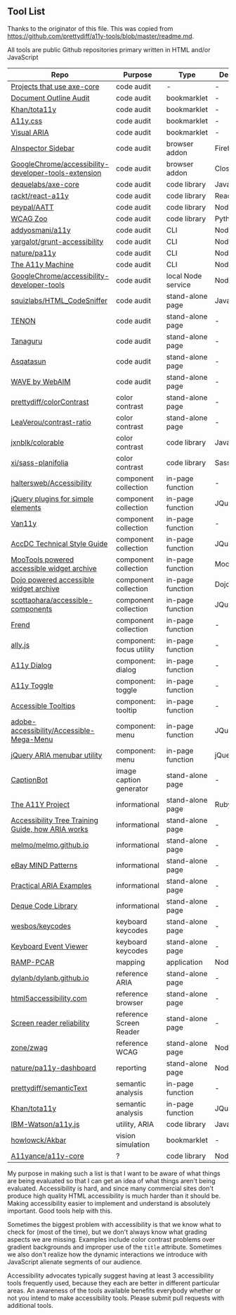 Tool List
---

Thanks to the originator of this file. This was copied from https://github.com/prettydiff/a11y-tools/blob/master/readme.md.

All tools are public Github repositories primary written in HTML and/or JavaScript

Repo                                                                                                                                 |Purpose                 |Type              |Dependencies
-------------------------------------------------------------------------------------------------------------------------------------|------------------------|------------------|------------
[Projects that use axe-core](https://github.com/dequelabs/axe-core/blob/master/doc/projects.md)                                      |code audit              |-                 |-
[Document Outline Audit](https://github.com/edenspiekermann/outline-audit)                                                           |code audit              |bookmarklet       |-
[Khan/tota11y](https://github.com/Khan/tota11y)                                                                                      |code audit              |bookmarklet       |-
[A11y.css](https://github.com/ffoodd/a11y.css)                                                                                       |code audit              |bookmarklet       |-
[Visual ARIA](https://github.com/accdc/csun-2016)                                                                                    |code audit              |bookmarklet       |-
[AInspector Sidebar](https://ainspector.github.io)                                                                                   |code audit              |browser addon     |Firefox
[GoogleChrome/accessibility-developer-tools-extension](https://github.com/GoogleChrome/accessibility-developer-tools-extension)      |code audit              |browser addon     |Closure Compiler
[dequelabs/axe-core](https://github.com/dequelabs/axe-core)                                                                          |code audit              |code library      |JavaScript
[rackt/react-a11y](https://github.com/reactjs/react-a11y)                                                                            |code audit              |code library      |React
[peypal/AATT](https://github.com/paypal/AATT)                                                                                        |code audit              |code library      |Node/PhantomJS
[WCAG Zoo](https://github.com/data61/wcag-zoo)                                                                                       |code audit              |code library      |Python
[addyosmani/a11y](https://github.com/addyosmani/a11y)                                                                                |code audit              |CLI               |Node/PhantomJS
[yargalot/grunt-accessibility](https://github.com/yargalot/grunt-accessibility)                                                      |code audit              |CLI               |Node/Grunt
[nature/pa11y](https://github.com/springernature/pa11y)                                                                              |code audit              |CLI               |Node/PhantonJS
[The A11y Machine](https://github.com/liip/TheA11yMachine)                                                                           |code audit              |CLI               |Node/PhantomJS
[GoogleChrome/accessibility-developer-tools](https://github.com/GoogleChrome/accessibility-developer-tools)                          |code audit              |local Node service|Node
[squizlabs/HTML_CodeSniffer](https://github.com/squizlabs/HTML_CodeSniffer)                                                          |code audit              |stand-alone page  |JavaScript
[TENON](http://tenon.io/)                                                                                                            |code audit              |stand-alone page  |-
[Tanaguru](https://github.com/Tanaguru/Tanaguru)                                                                                     |code audit              |stand-alone page  |-
[Asqatasun](https://github.com/Asqatasun/Asqatasun)                                                                                  |code audit              |stand-alone page  |-
[WAVE by WebAIM](http://wave.webaim.org/)                                                                                            |code audit              |stand-alone page  |-
[prettydiff/colorContrast](https://github.com/prettydiff/colorContrast)                                                              |color contrast          |stand-alone page  |-
[LeaVerou/contrast-ratio](https://github.com/LeaVerou/contrast-ratio)                                                                |color contrast          |stand-alone page  |-
[jxnblk/colorable](https://github.com/jxnblk/colorable)                                                                              |color contrast          |code library      |JavaScript
[xi/sass-planifolia](https://github.com/xi/sass-planifolia)                                                                          |color contrast          |code library      |Sass
[haltersweb/Accessibility](https://github.com/haltersweb/Accessibility)                                                              |component collection    |in-page function  |-
[jQuery plugins for simple elements](https://a11y.nicolas-hoffmann.net/)                                                             |component collection    |in-page function  |JQuery
[Van11y](https://van11y.net/)                                                                                                        |component collection    |in-page function  |-
[AccDC Technical Style Guide](https://github.com/accdc/tsg)                                                                          |component collection    |in-page function  |JQuery
[MooTools powered accessible widget archive](https://github.com/accdc/tsg-mootools)                                                  |component collection    |in-page function  |MooTools
[Dojo powered accessible widget archive](https://github.com/accdc/tsg-dojo)                                                          |component collection    |in-page function  |Dojo
[scottaohara/accessible-components](https://github.com/scottaohara/accessible-components)                                            |component collection    |in-page function  |JQuery
[Frend](https://github.com/frend/frend.co)                                                                                           |component collection    |in-page function  |-
[ally.js](http://allyjs.io/)                                                                                                         |component: focus utility|in-page function  |-
[A11y Dialog](https://github.com/edenspiekermann/a11y-dialog)                                                                        |component: dialog       |in-page function  |-
[A11y Toggle](https://github.com/edenspiekermann/a11y-toggle)                                                                        |component: toggle       |in-page function  |-
[Accessible Tooltips](https://github.com/timwright12/a11y-tooltips)                                                                  |component: tooltip      |in-page function  |-
[adobe-accessibility/Accessible-Mega-Menu](https://github.com/adobe-accessibility/Accessible-Mega-Menu)                              |component: menu         |in-page function  |JQuery
[jQuery ARIA menubar utility](https://github.com/accdc/aria-menubar)                                                                 |component: menu         |in-page function  |jQuery
[CaptionBot](https://www.captionbot.ai/)                                                                                             |image caption generator |stand-alone page  |-
[The A11Y Project](https://a11yproject.com)                                                                                          |informational           |stand-alone page  |Ruby
[Accessibility Tree Training Guide, how ARIA works](http://whatsock.com/training)                                                    |informational           |stand-alone page  |-
[melmo/melmo.github.io](https://github.com/melmo/melmo.github.io)                                                                    |informational           |stand-alone page  |-
[eBay MIND Patterns](https://www.gitbook.com/book/ebay/mindpatterns/details)                                                         |informational           |stand-alone page  |-
[Practical ARIA Examples](http://heydonworks.com/practical_aria_examples/)                                                           |informational           |stand-alone page  |-
[Deque Code Library](https://dequeuniversity.com/library/)                                                                           |informational           |stand-alone page  |-
[wesbos/keycodes](https://github.com/wesbos/keycodes)                                                                                |keyboard keycodes       |stand-alone page  |-
[Keyboard Event Viewer](http://w3c.github.io/uievents/tools/key-event-viewer.html)                                                   |keyboard keycodes       |stand-alone page  |-
[RAMP-PCAR](https://github.com/RAMP-PCAR/RAMP-PCAR)                                                                                  |mapping                 |application       |Node/Grunt
[dylanb/dylanb.github.io](https://github.com/dylanb/dylanb.github.io)                                                                |reference ARIA          |stand-alone page  |-
[html5accessibility.com](http://html5accessibility.com/)                                                                             |reference browser       |stand-alone page  |-
[Screen reader reliability](https://www.powermapper.com/tests/screen-readers/)                                                       |reference Screen Reader |stand-alone page  |-
[zone/zwag](https://github.com/zone/zwag)                                                                                            |reference WCAG          |stand-alone page  |Node
[nature/pa11y-dashboard](https://github.com/springernature/pa11y-dashboard)                                                          |reporting               |stand-alone page  |Node/PhantomJS
[prettydiff/semanticText](https://github.com/prettydiff/semanticText)                                                                |semantic analysis       |in-page function  |-
[Khan/tota11y](https://github.com/Khan/tota11y)                                                                                      |semantic analysis       |in-page function  |JQuery
[IBM-Watson/a11y.js](https://github.com/IBM-Watson/a11y.js)                                                                          |utility, ARIA           |code library      |JavaScript
[howlowck/Akbar](https://github.com/howlowck/Akbar)                                                                                  |vision simulation       |bookmarklet       |-
[A11yance/a11y-core](https://github.com/A11yance/a11y-core)                                                                          |?                       |code library      |Node/Grunt



My purpose in making such a list is that I want to be aware of what things are being evaluated so that I can get an idea of what things aren't being evaluated.  Accessibility is hard, and since many commercial sites don't produce high quality HTML accessibility is much harder than it should be.  Making accessibility easier to implement and understand is absolutely important.  Good tools help with this.

Sometimes the biggest problem with accessibility is that we know what to check for (most of the time), but we don't always know what grading aspects we are missing.  Examples include color contrast problems over gradient backgrounds and improper use of the `title` attribute.  Sometimes we also don't realize how the dynamic interactions we introduce with JavaScript alienate segments of our audience.

Accessibility advocates typically suggest having at least 3 accessibility tools frequently used, because they each are better in different particular areas.  An awareness of the tools available benefits everybody whether or not you intend to make accessibility tools.  Please submit pull requests with additional tools.
